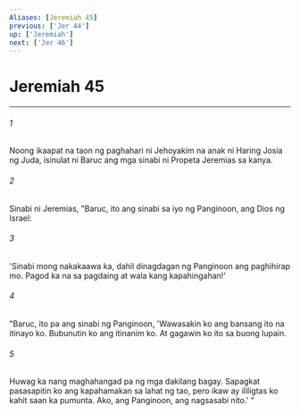```yaml
---
Aliases: [Jeremiah 45]
previous: ['Jer 44']
up: ['Jeremiah']
next: ['Jer 46']
---
```

# Jeremiah 45

***

###### 1
Noong ikaapat na taon ng paghahari ni Jehoyakim na anak ni Haring Josia ng Juda, isinulat ni Baruc ang mga sinabi ni Propeta Jeremias sa kanya. 

###### 2
Sinabi ni Jeremias, "Baruc, ito ang sinabi sa iyo ng Panginoon, ang Dios ng Israel: 

###### 3
'Sinabi mong nakakaawa ka, dahil dinagdagan ng Panginoon ang paghihirap mo. Pagod ka na sa pagdaing at wala kang kapahingahan!' 

###### 4
"Baruc, ito pa ang sinabi ng Panginoon, 'Wawasakin ko ang bansang ito na itinayo ko. Bubunutin ko ang itinanim ko. At gagawin ko ito sa buong lupain. 

###### 5
Huwag ka nang maghahangad pa ng mga dakilang bagay. Sapagkat pasasapitin ko ang kapahamakan sa lahat ng tao, pero ikaw ay ililigtas ko kahit saan ka pumunta. Ako, ang Panginoon, ang nagsasabi nito.' "
